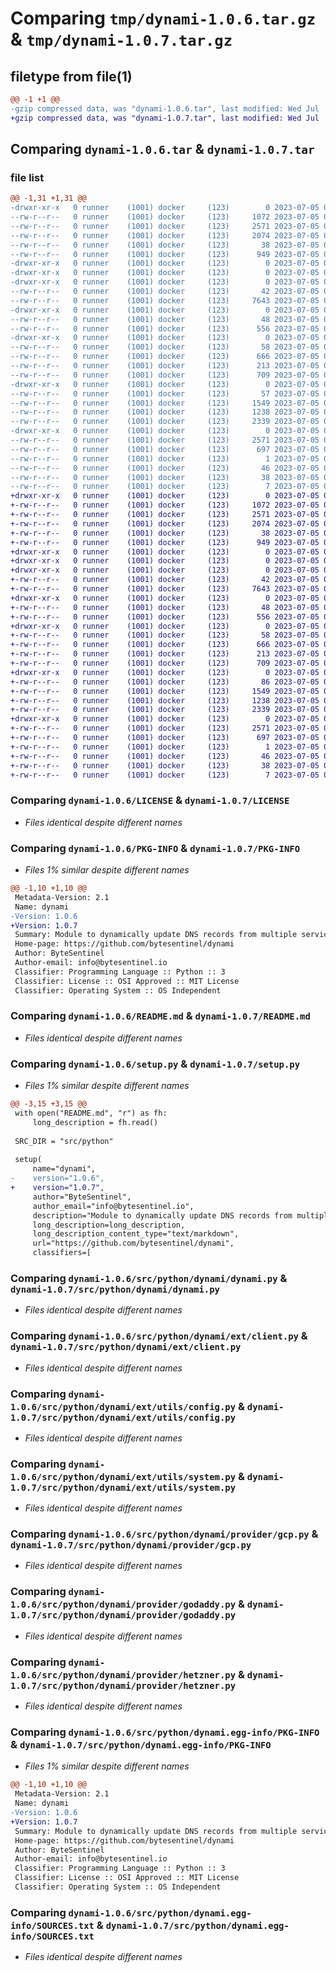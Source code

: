 # Comparing `tmp/dynami-1.0.6.tar.gz` & `tmp/dynami-1.0.7.tar.gz`

## filetype from file(1)

```diff
@@ -1 +1 @@
-gzip compressed data, was "dynami-1.0.6.tar", last modified: Wed Jul  5 09:06:20 2023, max compression
+gzip compressed data, was "dynami-1.0.7.tar", last modified: Wed Jul  5 09:13:32 2023, max compression
```

## Comparing `dynami-1.0.6.tar` & `dynami-1.0.7.tar`

### file list

```diff
@@ -1,31 +1,31 @@
-drwxr-xr-x   0 runner    (1001) docker     (123)        0 2023-07-05 09:06:20.870170 dynami-1.0.6/
--rw-r--r--   0 runner    (1001) docker     (123)     1072 2023-07-05 09:06:07.000000 dynami-1.0.6/LICENSE
--rw-r--r--   0 runner    (1001) docker     (123)     2571 2023-07-05 09:06:20.870170 dynami-1.0.6/PKG-INFO
--rw-r--r--   0 runner    (1001) docker     (123)     2074 2023-07-05 09:06:07.000000 dynami-1.0.6/README.md
--rw-r--r--   0 runner    (1001) docker     (123)       38 2023-07-05 09:06:20.870170 dynami-1.0.6/setup.cfg
--rw-r--r--   0 runner    (1001) docker     (123)      949 2023-07-05 09:06:07.000000 dynami-1.0.6/setup.py
-drwxr-xr-x   0 runner    (1001) docker     (123)        0 2023-07-05 09:06:20.870170 dynami-1.0.6/src/
-drwxr-xr-x   0 runner    (1001) docker     (123)        0 2023-07-05 09:06:20.870170 dynami-1.0.6/src/python/
-drwxr-xr-x   0 runner    (1001) docker     (123)        0 2023-07-05 09:06:20.870170 dynami-1.0.6/src/python/dynami/
--rw-r--r--   0 runner    (1001) docker     (123)       42 2023-07-05 09:06:07.000000 dynami-1.0.6/src/python/dynami/__init__.py
--rw-r--r--   0 runner    (1001) docker     (123)     7643 2023-07-05 09:06:07.000000 dynami-1.0.6/src/python/dynami/dynami.py
-drwxr-xr-x   0 runner    (1001) docker     (123)        0 2023-07-05 09:06:20.870170 dynami-1.0.6/src/python/dynami/ext/
--rw-r--r--   0 runner    (1001) docker     (123)       48 2023-07-05 09:06:07.000000 dynami-1.0.6/src/python/dynami/ext/__init__.py
--rw-r--r--   0 runner    (1001) docker     (123)      556 2023-07-05 09:06:07.000000 dynami-1.0.6/src/python/dynami/ext/client.py
-drwxr-xr-x   0 runner    (1001) docker     (123)        0 2023-07-05 09:06:20.870170 dynami-1.0.6/src/python/dynami/ext/utils/
--rw-r--r--   0 runner    (1001) docker     (123)       58 2023-07-05 09:06:07.000000 dynami-1.0.6/src/python/dynami/ext/utils/__init__.py
--rw-r--r--   0 runner    (1001) docker     (123)      666 2023-07-05 09:06:07.000000 dynami-1.0.6/src/python/dynami/ext/utils/config.py
--rw-r--r--   0 runner    (1001) docker     (123)      213 2023-07-05 09:06:07.000000 dynami-1.0.6/src/python/dynami/ext/utils/ip.py
--rw-r--r--   0 runner    (1001) docker     (123)      709 2023-07-05 09:06:07.000000 dynami-1.0.6/src/python/dynami/ext/utils/system.py
-drwxr-xr-x   0 runner    (1001) docker     (123)        0 2023-07-05 09:06:20.870170 dynami-1.0.6/src/python/dynami/provider/
--rw-r--r--   0 runner    (1001) docker     (123)       57 2023-07-05 09:06:07.000000 dynami-1.0.6/src/python/dynami/provider/__init__.py
--rw-r--r--   0 runner    (1001) docker     (123)     1549 2023-07-05 09:06:07.000000 dynami-1.0.6/src/python/dynami/provider/gcp.py
--rw-r--r--   0 runner    (1001) docker     (123)     1238 2023-07-05 09:06:07.000000 dynami-1.0.6/src/python/dynami/provider/godaddy.py
--rw-r--r--   0 runner    (1001) docker     (123)     2339 2023-07-05 09:06:07.000000 dynami-1.0.6/src/python/dynami/provider/hetzner.py
-drwxr-xr-x   0 runner    (1001) docker     (123)        0 2023-07-05 09:06:20.870170 dynami-1.0.6/src/python/dynami.egg-info/
--rw-r--r--   0 runner    (1001) docker     (123)     2571 2023-07-05 09:06:20.000000 dynami-1.0.6/src/python/dynami.egg-info/PKG-INFO
--rw-r--r--   0 runner    (1001) docker     (123)      697 2023-07-05 09:06:20.000000 dynami-1.0.6/src/python/dynami.egg-info/SOURCES.txt
--rw-r--r--   0 runner    (1001) docker     (123)        1 2023-07-05 09:06:20.000000 dynami-1.0.6/src/python/dynami.egg-info/dependency_links.txt
--rw-r--r--   0 runner    (1001) docker     (123)       46 2023-07-05 09:06:20.000000 dynami-1.0.6/src/python/dynami.egg-info/entry_points.txt
--rw-r--r--   0 runner    (1001) docker     (123)       38 2023-07-05 09:06:20.000000 dynami-1.0.6/src/python/dynami.egg-info/requires.txt
--rw-r--r--   0 runner    (1001) docker     (123)        7 2023-07-05 09:06:20.000000 dynami-1.0.6/src/python/dynami.egg-info/top_level.txt
+drwxr-xr-x   0 runner    (1001) docker     (123)        0 2023-07-05 09:13:32.077328 dynami-1.0.7/
+-rw-r--r--   0 runner    (1001) docker     (123)     1072 2023-07-05 09:13:22.000000 dynami-1.0.7/LICENSE
+-rw-r--r--   0 runner    (1001) docker     (123)     2571 2023-07-05 09:13:32.077328 dynami-1.0.7/PKG-INFO
+-rw-r--r--   0 runner    (1001) docker     (123)     2074 2023-07-05 09:13:22.000000 dynami-1.0.7/README.md
+-rw-r--r--   0 runner    (1001) docker     (123)       38 2023-07-05 09:13:32.077328 dynami-1.0.7/setup.cfg
+-rw-r--r--   0 runner    (1001) docker     (123)      949 2023-07-05 09:13:22.000000 dynami-1.0.7/setup.py
+drwxr-xr-x   0 runner    (1001) docker     (123)        0 2023-07-05 09:13:32.077328 dynami-1.0.7/src/
+drwxr-xr-x   0 runner    (1001) docker     (123)        0 2023-07-05 09:13:32.077328 dynami-1.0.7/src/python/
+drwxr-xr-x   0 runner    (1001) docker     (123)        0 2023-07-05 09:13:32.077328 dynami-1.0.7/src/python/dynami/
+-rw-r--r--   0 runner    (1001) docker     (123)       42 2023-07-05 09:13:22.000000 dynami-1.0.7/src/python/dynami/__init__.py
+-rw-r--r--   0 runner    (1001) docker     (123)     7643 2023-07-05 09:13:22.000000 dynami-1.0.7/src/python/dynami/dynami.py
+drwxr-xr-x   0 runner    (1001) docker     (123)        0 2023-07-05 09:13:32.077328 dynami-1.0.7/src/python/dynami/ext/
+-rw-r--r--   0 runner    (1001) docker     (123)       48 2023-07-05 09:13:22.000000 dynami-1.0.7/src/python/dynami/ext/__init__.py
+-rw-r--r--   0 runner    (1001) docker     (123)      556 2023-07-05 09:13:22.000000 dynami-1.0.7/src/python/dynami/ext/client.py
+drwxr-xr-x   0 runner    (1001) docker     (123)        0 2023-07-05 09:13:32.077328 dynami-1.0.7/src/python/dynami/ext/utils/
+-rw-r--r--   0 runner    (1001) docker     (123)       58 2023-07-05 09:13:22.000000 dynami-1.0.7/src/python/dynami/ext/utils/__init__.py
+-rw-r--r--   0 runner    (1001) docker     (123)      666 2023-07-05 09:13:22.000000 dynami-1.0.7/src/python/dynami/ext/utils/config.py
+-rw-r--r--   0 runner    (1001) docker     (123)      213 2023-07-05 09:13:22.000000 dynami-1.0.7/src/python/dynami/ext/utils/ip.py
+-rw-r--r--   0 runner    (1001) docker     (123)      709 2023-07-05 09:13:22.000000 dynami-1.0.7/src/python/dynami/ext/utils/system.py
+drwxr-xr-x   0 runner    (1001) docker     (123)        0 2023-07-05 09:13:32.077328 dynami-1.0.7/src/python/dynami/provider/
+-rw-r--r--   0 runner    (1001) docker     (123)       86 2023-07-05 09:13:22.000000 dynami-1.0.7/src/python/dynami/provider/__init__.py
+-rw-r--r--   0 runner    (1001) docker     (123)     1549 2023-07-05 09:13:22.000000 dynami-1.0.7/src/python/dynami/provider/gcp.py
+-rw-r--r--   0 runner    (1001) docker     (123)     1238 2023-07-05 09:13:22.000000 dynami-1.0.7/src/python/dynami/provider/godaddy.py
+-rw-r--r--   0 runner    (1001) docker     (123)     2339 2023-07-05 09:13:22.000000 dynami-1.0.7/src/python/dynami/provider/hetzner.py
+drwxr-xr-x   0 runner    (1001) docker     (123)        0 2023-07-05 09:13:32.077328 dynami-1.0.7/src/python/dynami.egg-info/
+-rw-r--r--   0 runner    (1001) docker     (123)     2571 2023-07-05 09:13:32.000000 dynami-1.0.7/src/python/dynami.egg-info/PKG-INFO
+-rw-r--r--   0 runner    (1001) docker     (123)      697 2023-07-05 09:13:32.000000 dynami-1.0.7/src/python/dynami.egg-info/SOURCES.txt
+-rw-r--r--   0 runner    (1001) docker     (123)        1 2023-07-05 09:13:32.000000 dynami-1.0.7/src/python/dynami.egg-info/dependency_links.txt
+-rw-r--r--   0 runner    (1001) docker     (123)       46 2023-07-05 09:13:32.000000 dynami-1.0.7/src/python/dynami.egg-info/entry_points.txt
+-rw-r--r--   0 runner    (1001) docker     (123)       38 2023-07-05 09:13:32.000000 dynami-1.0.7/src/python/dynami.egg-info/requires.txt
+-rw-r--r--   0 runner    (1001) docker     (123)        7 2023-07-05 09:13:32.000000 dynami-1.0.7/src/python/dynami.egg-info/top_level.txt
```

### Comparing `dynami-1.0.6/LICENSE` & `dynami-1.0.7/LICENSE`

 * *Files identical despite different names*

### Comparing `dynami-1.0.6/PKG-INFO` & `dynami-1.0.7/PKG-INFO`

 * *Files 1% similar despite different names*

```diff
@@ -1,10 +1,10 @@
 Metadata-Version: 2.1
 Name: dynami
-Version: 1.0.6
+Version: 1.0.7
 Summary: Module to dynamically update DNS records from multiple services like Hetzner, Amazon, Microsoft... 
 Home-page: https://github.com/bytesentinel/dynami
 Author: ByteSentinel
 Author-email: info@bytesentinel.io
 Classifier: Programming Language :: Python :: 3
 Classifier: License :: OSI Approved :: MIT License
 Classifier: Operating System :: OS Independent
```

### Comparing `dynami-1.0.6/README.md` & `dynami-1.0.7/README.md`

 * *Files identical despite different names*

### Comparing `dynami-1.0.6/setup.py` & `dynami-1.0.7/setup.py`

 * *Files 1% similar despite different names*

```diff
@@ -3,15 +3,15 @@
 with open("README.md", "r") as fh:
     long_description = fh.read()
 
 SRC_DIR = "src/python"
 
 setup(
     name="dynami",
-    version="1.0.6",
+    version="1.0.7",
     author="ByteSentinel",
     author_email="info@bytesentinel.io",
     description="Module to dynamically update DNS records from multiple services like Hetzner, Amazon, Microsoft... ",
     long_description=long_description,
     long_description_content_type="text/markdown",
     url="https://github.com/bytesentinel/dynami",
     classifiers=[
```

### Comparing `dynami-1.0.6/src/python/dynami/dynami.py` & `dynami-1.0.7/src/python/dynami/dynami.py`

 * *Files identical despite different names*

### Comparing `dynami-1.0.6/src/python/dynami/ext/client.py` & `dynami-1.0.7/src/python/dynami/ext/client.py`

 * *Files identical despite different names*

### Comparing `dynami-1.0.6/src/python/dynami/ext/utils/config.py` & `dynami-1.0.7/src/python/dynami/ext/utils/config.py`

 * *Files identical despite different names*

### Comparing `dynami-1.0.6/src/python/dynami/ext/utils/system.py` & `dynami-1.0.7/src/python/dynami/ext/utils/system.py`

 * *Files identical despite different names*

### Comparing `dynami-1.0.6/src/python/dynami/provider/gcp.py` & `dynami-1.0.7/src/python/dynami/provider/gcp.py`

 * *Files identical despite different names*

### Comparing `dynami-1.0.6/src/python/dynami/provider/godaddy.py` & `dynami-1.0.7/src/python/dynami/provider/godaddy.py`

 * *Files identical despite different names*

### Comparing `dynami-1.0.6/src/python/dynami/provider/hetzner.py` & `dynami-1.0.7/src/python/dynami/provider/hetzner.py`

 * *Files identical despite different names*

### Comparing `dynami-1.0.6/src/python/dynami.egg-info/PKG-INFO` & `dynami-1.0.7/src/python/dynami.egg-info/PKG-INFO`

 * *Files 1% similar despite different names*

```diff
@@ -1,10 +1,10 @@
 Metadata-Version: 2.1
 Name: dynami
-Version: 1.0.6
+Version: 1.0.7
 Summary: Module to dynamically update DNS records from multiple services like Hetzner, Amazon, Microsoft... 
 Home-page: https://github.com/bytesentinel/dynami
 Author: ByteSentinel
 Author-email: info@bytesentinel.io
 Classifier: Programming Language :: Python :: 3
 Classifier: License :: OSI Approved :: MIT License
 Classifier: Operating System :: OS Independent
```

### Comparing `dynami-1.0.6/src/python/dynami.egg-info/SOURCES.txt` & `dynami-1.0.7/src/python/dynami.egg-info/SOURCES.txt`

 * *Files identical despite different names*

